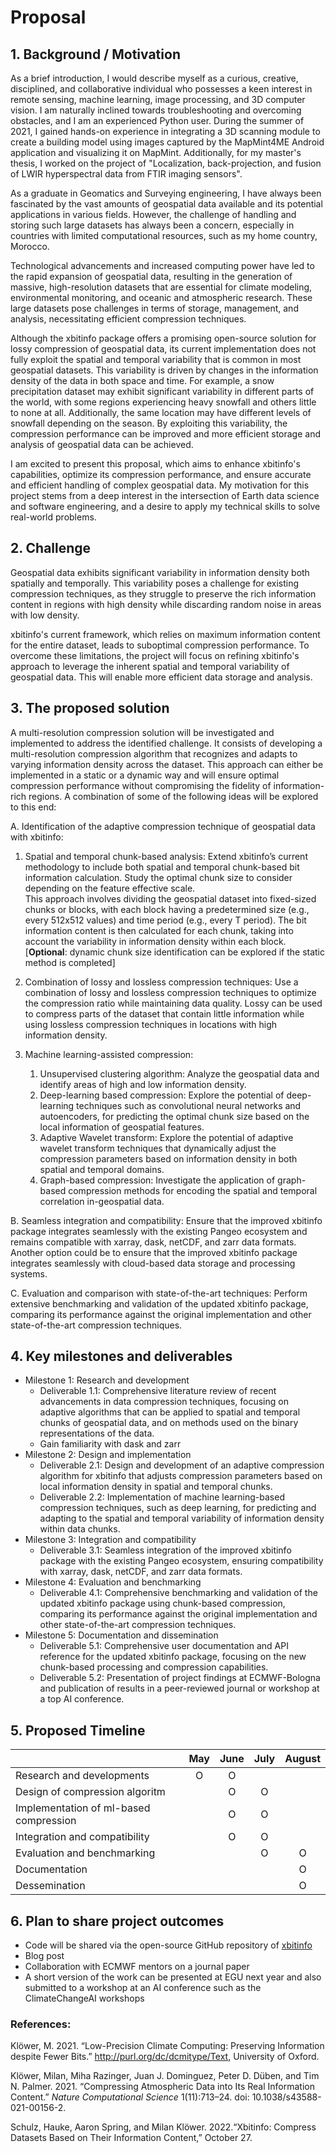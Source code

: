 # Proposal

## 1. Background / Motivation

As a brief introduction, I would describe myself as a curious, creative, disciplined, and collaborative individual who possesses a keen interest in remote sensing, machine learning, image processing, and 3D computer vision. I am naturally inclined towards troubleshooting and overcoming obstacles, and I am an experienced Python user. During the summer of 2021, I gained hands-on experience in integrating a 3D scanning module to create a building model using images captured by the MapMint4ME Android application and visualizing it on MapMint. Additionally, for my master's thesis, I worked on the project of  "Localization, back-projection, and fusion of LWIR hyperspectral data from FTIR imaging sensors".

As a graduate in Geomatics and Surveying engineering, I have always been fascinated by the vast amounts of geospatial data available and its potential applications in various fields. However, the challenge of handling and storing such large datasets has always been a concern, especially in countries with limited computational resources, such as my home country, Morocco.

Technological advancements and increased computing power have led to the rapid expansion of geospatial data, resulting in the generation of massive, high-resolution datasets that are essential for climate modeling, environmental monitoring, and oceanic and atmospheric research. These large datasets pose challenges in terms of storage, management, and analysis, necessitating efficient compression techniques.

Although the xbitinfo package offers a promising open-source solution for lossy compression of geospatial data, its current implementation does not fully exploit the spatial and temporal variability that is common in most geospatial datasets. This variability is driven by changes in the information density of the data in both space and time. For example, a snow precipitation dataset may exhibit significant variability in different parts of the world, with some regions experiencing heavy snowfall and others little to none at all. Additionally, the same location may have different levels of snowfall depending on the season. By exploiting this variability, the compression performance can be improved and more efficient storage and analysis of geospatial data can be achieved.

I am excited to present this proposal, which aims to enhance xbitinfo's capabilities, optimize its compression performance, and ensure accurate and efficient handling of complex geospatial data. My motivation for this project stems from a deep interest in the intersection of Earth data science and software engineering, and a desire to apply my technical skills to solve real-world problems.

## 2. Challenge 

Geospatial data exhibits significant variability in information density both spatially and temporally. This variability poses a challenge for existing compression techniques, as they struggle to preserve the rich information content in regions with high density while discarding random noise in areas with low density.

xbitinfo's current framework, which relies on maximum information content for the entire dataset, leads to suboptimal compression performance. To overcome these limitations, the project will focus on refining xbitinfo's approach to leverage the inherent spatial and temporal variability of geospatial data. This will enable more efficient data storage and analysis.

## 3. The proposed solution

A multi-resolution compression solution will be investigated and implemented to address the identified challenge. It consists of developing a multi-resolution compression algorithm that recognizes and adapts to varying information density across the dataset. This approach can either be implemented in a static or a dynamic way and will ensure optimal compression performance without compromising the fidelity of information-rich regions. A combination of some of the following ideas will be explored to this end:

A. Identification of the adaptive compression technique of geospatial data with xbitinfo:
1. Spatial and temporal chunk-based analysis: Extend xbitinfo’s current methodology to include both spatial and temporal chunk-based bit information calculation. Study the optimal chunk size to consider depending on the feature effective scale.  \
This approach involves dividing the geospatial dataset into fixed-sized chunks or blocks, with each block having a predetermined size (e.g., every 512x512 values) and time period (e.g., every T period). The bit information content is then calculated for each chunk, taking into account the variability in information density within each block. 
[**Optional**: dynamic chunk size identification can be explored if the static method is completed]

2. Combination of lossy and lossless compression techniques: Use a combination of lossy and lossless compression techniques to optimize the compression ratio while maintaining data quality. Lossy can be used to compress parts of the dataset that contain little information while using lossless compression techniques in locations with high information density. 
3. Machine learning-assisted compression: 
    1. Unsupervised clustering algorithm: Analyze the geospatial data and identify areas of high and low information density. 
    2. Deep-learning based compression: Explore the potential of deep-learning techniques such as convolutional neural networks and autoencoders, for predicting the optimal chunk size based on the local information of geospatial features. 
    3. Adaptive Wavelet transform: Explore the potential of adaptive wavelet transform techniques that dynamically adjust the compression parameters based on information density in both spatial and temporal domains. 
    4. Graph-based compression: Investigate the application of graph-based compression methods for encoding the spatial and temporal correlation in-geospatial data. 

B. Seamless integration and compatibility: Ensure that the improved xbitinfo package integrates seamlessly with the existing Pangeo ecosystem and remains compatible with xarray, dask, netCDF, and zarr data formats. Another option could be to ensure that the improved xbitinfo package integrates seamlessly with cloud-based data storage and processing systems.

C. Evaluation and comparison with state-of-the-art techniques: Perform extensive benchmarking and validation of the updated xbitinfo package, comparing its performance against the original implementation and other state-of-the-art compression techniques. 

## 4. Key milestones and deliverables

* Milestone 1: Research and development 
    * Deliverable 1.1: Comprehensive literature review of recent advancements in data compression techniques, focusing on adaptive algorithms that can be applied to spatial and temporal chunks of geospatial data, and on methods used on the binary representations of the data.
    * Gain familiarity with dask and zarr
* Milestone 2: Design and implementation
    * Deliverable 2.1: Design and development of an adaptive compression algorithm for xbitinfo that adjusts compression parameters based on local information density in spatial and temporal chunks.
    * Deliverable 2.2: Implementation of machine learning-based compression techniques, such as deep learning, for predicting and adapting to the spatial and temporal variability of information density within data chunks.
* Milestone 3: Integration and compatibility
    * Deliverable 3.1: Seamless integration of the improved xbitinfo package with the existing Pangeo ecosystem, ensuring compatibility with xarray, dask, netCDF, and zarr data formats.
* Milestone 4: Evaluation and benchmarking
    * Deliverable 4.1: Comprehensive benchmarking and validation of the updated xbitinfo package using chunk-based compression, comparing its performance against the original implementation and other state-of-the-art compression techniques.
* Milestone 5: Documentation and dissemination
    * Deliverable 5.1: Comprehensive user documentation and API reference for the updated xbitinfo package, focusing on the new chunk-based processing and compression capabilities.
    * Deliverable 5.2: Presentation of project findings at ECMWF-Bologna and publication of results in a peer-reviewed journal or workshop at a top AI conference. 

## 5. Proposed Timeline

|               | May           | June  | July  | August|
| ------------- |:-------------:|:-----:|:-----:|:-----:|
| Research and developments      | O | O |   |   |
| Design of compression algoritm      |  | O | O |   |
| Implementation of ml-based compression   |   | O | O |   |
| Integration and compatibility      |   | O | O |   |
| Evaluation and benchmarking    |  |  | O | O |
| Documentation      |  |  |   | O |
| Dessemination      |   |   |  | O |


## 6. Plan to share project outcomes 

* Code will be shared via the open-source GitHub repository of [xbitinfo](https://github.com/observingClouds/xbitinfo)
* Blog post
* Collaboration with ECMWF mentors on a journal paper
* A short version of the work can be presented at EGU next year and also submitted to a workshop at an AI conference such as the ClimateChangeAI workshops 

### References:

Klöwer, M. 2021. “Low-Precision Climate Computing: Preserving Information despite Fewer Bits.” http://purl.org/dc/dcmitype/Text, University of Oxford. 

Klöwer, Milan, Miha Razinger, Juan J. Dominguez, Peter D. Düben, and Tim N. Palmer. 2021. “Compressing Atmospheric Data into Its Real Information Content.” _Nature Computational Science_ 1(11):713–24. doi: 10.1038/s43588-021-00156-2. 
    
Schulz, Hauke, Aaron Spring, and Milan Klöwer. 2022.“Xbitinfo: Compress Datasets Based on Their Information Content,” October 27. 
